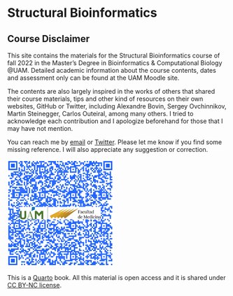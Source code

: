 # Structural Bioinformatics


## Course Disclaimer

This site contains the materials for the Structural Bioinformatics course of fall 2022 in the Master’s Degree in Bioinformatics & Computational Biology @UAM. Detailed academic information about the course contents, dates and assessment only can be found at the UAM Moodle site.

The contents are also largely inspired in the works of others that shared their course materials, tips and other kind of resources on their own websites, GitHub or Twitter, including Alexandre Bovin, Sergey Ovchinnikov, Martin Steinegger, Carlos Outeiral, among many others. I tried to acknowledge each contribution and I apologize beforehand for those that I may have not mention.

You can reach me by [email](mailto::modesto.redrejo@uam.es) or [Twitter](https://twitter.com/mredrejo "Twitter"). Please let me know if you find some missing reference. I will also appreciate any suggestion or correction.

[![Link to the website of the Master's Degree in Bioinformatics & Computational Biology at UAM](pics/QR_master.png "Master's Degree in Bioinformatics & Computational Biology")](https://www-uam-es.translate.goog/Medicina/MasterBioinformaticaBiologiaComputacional/1446820907497.htm?language=es&nodepath=M?ster+Universitario+en+Bioinform?tica+y+Biolog?a+Computacional&_x_tr_sl=es&_x_tr_tl=en&_x_tr_hl=es&_x_tr_pto=wapp)

This is a [Quarto](https://quarto.org/docs/books "Quarto") book. All this material is open access and it is shared under [CC BY-NC license](https://creativecommons.org/licenses/by-nc/2.0/ "CC BY-NC license").

